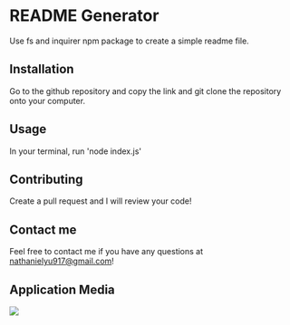 # README Generator
Use fs and inquirer npm package to create a simple readme file.

## Installation
Go to the github repository and copy the link and git clone the repository onto your computer.

## Usage
In your terminal, run 'node index.js'

## Contributing
Create a pull request and I will review your code!

## Contact me
Feel free to contact me if you have any questions at nathanielyu917@gmail.com!

## Application Media
![]("./img/Screenshot.JPG")
    
